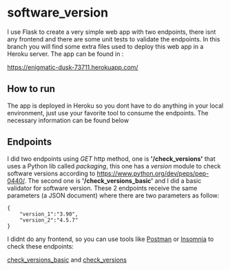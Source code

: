 # software_version

I use Flask to create a very simple web app with two endpoints, there isnt any frontend and there are some unit tests to validate the endpoints. In this branch you will find some extra files used to deploy this web app in a Heroku server. The app can be found in :

https://enigmatic-dusk-73711.herokuapp.com/

## How to run

The app is deployed in Heroku so you dont have to do anything in your local environment, just use your favorite tool to consume the endpoints. The necessary information can be found below

## Endpoints
I did two endpoints using _GET_ http method, one is **'/check_versions'** that uses a Python lib called _packaging_, this one has a _version_ module to check software versions according to https://www.python.org/dev/peps/pep-0440/. The second one is **'/check_versions_basic'** and I did a basic validator for software version. These 2 endpoints receive the same parameters (a JSON document) where there are two parameters as follow:

```
{
	"version_1":"3.90",
	"version_2":"4.5.7"
}
```

I didnt do any frontend, so you can use tools like [Postman](https://www.postman.com/) or [Insomnia](https://insomnia.rest/) to check these endpoints:

[check_versions_basic](https://enigmatic-dusk-73711.herokuapp.com/check_versions_basic) and [check_versions](https://enigmatic-dusk-73711.herokuapp.com/check_versions)
